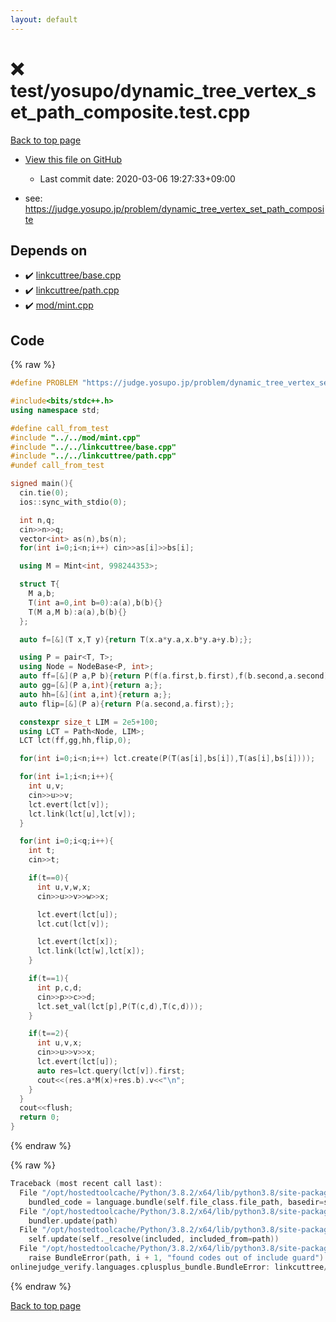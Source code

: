 ```yaml
---
layout: default
---
```


<!-- mathjax config similar to math.stackexchange -->
<script type="text/javascript" async
  src="https://cdnjs.cloudflare.com/ajax/libs/mathjax/2.7.5/MathJax.js?config=TeX-MML-AM_CHTML">
</script>
<script type="text/x-mathjax-config">
  MathJax.Hub.Config({
    TeX: { equationNumbers: { autoNumber: "AMS" }},
    tex2jax: {
      inlineMath: [ ['$','$'] ],
      processEscapes: true
    },
    "HTML-CSS": { matchFontHeight: false },
    displayAlign: "left",
    displayIndent: "2em"
  });
</script>

<script type="text/javascript" src="https://cdnjs.cloudflare.com/ajax/libs/jquery/3.4.1/jquery.min.js"></script>
<script src="https://cdn.jsdelivr.net/npm/jquery-balloon-js@1.1.2/jquery.balloon.min.js" integrity="sha256-ZEYs9VrgAeNuPvs15E39OsyOJaIkXEEt10fzxJ20+2I=" crossorigin="anonymous"></script>
<script type="text/javascript" src="../../../assets/js/copy-button.js"></script>
<link rel="stylesheet" href="../../../assets/css/copy-button.css" />


# :x: test/yosupo/dynamic_tree_vertex_set_path_composite.test.cpp

<a href="../../../index.html">Back to top page</a>

* <a href="{{ site.github.repository_url }}/blob/master/test/yosupo/dynamic_tree_vertex_set_path_composite.test.cpp">View this file on GitHub</a>
    - Last commit date: 2020-03-06 19:27:33+09:00


* see: <a href="https://judge.yosupo.jp/problem/dynamic_tree_vertex_set_path_composite">https://judge.yosupo.jp/problem/dynamic_tree_vertex_set_path_composite</a>


## Depends on

* :heavy_check_mark: <a href="../../../library/linkcuttree/base.cpp.html">linkcuttree/base.cpp</a>
* :heavy_check_mark: <a href="../../../library/linkcuttree/path.cpp.html">linkcuttree/path.cpp</a>
* :heavy_check_mark: <a href="../../../library/mod/mint.cpp.html">mod/mint.cpp</a>


## Code

<a id="unbundled"></a>
{% raw %}
```cpp
#define PROBLEM "https://judge.yosupo.jp/problem/dynamic_tree_vertex_set_path_composite"

#include<bits/stdc++.h>
using namespace std;

#define call_from_test
#include "../../mod/mint.cpp"
#include "../../linkcuttree/base.cpp"
#include "../../linkcuttree/path.cpp"
#undef call_from_test

signed main(){
  cin.tie(0);
  ios::sync_with_stdio(0);

  int n,q;
  cin>>n>>q;
  vector<int> as(n),bs(n);
  for(int i=0;i<n;i++) cin>>as[i]>>bs[i];

  using M = Mint<int, 998244353>;

  struct T{
    M a,b;
    T(int a=0,int b=0):a(a),b(b){}
    T(M a,M b):a(a),b(b){}
  };

  auto f=[&](T x,T y){return T(x.a*y.a,x.b*y.a+y.b);};

  using P = pair<T, T>;
  using Node = NodeBase<P, int>;
  auto ff=[&](P a,P b){return P(f(a.first,b.first),f(b.second,a.second));};
  auto gg=[&](P a,int){return a;};
  auto hh=[&](int a,int){return a;};
  auto flip=[&](P a){return P(a.second,a.first);};

  constexpr size_t LIM = 2e5+100;
  using LCT = Path<Node, LIM>;
  LCT lct(ff,gg,hh,flip,0);

  for(int i=0;i<n;i++) lct.create(P(T(as[i],bs[i]),T(as[i],bs[i])));

  for(int i=1;i<n;i++){
    int u,v;
    cin>>u>>v;
    lct.evert(lct[v]);
    lct.link(lct[u],lct[v]);
  }

  for(int i=0;i<q;i++){
    int t;
    cin>>t;

    if(t==0){
      int u,v,w,x;
      cin>>u>>v>>w>>x;

      lct.evert(lct[u]);
      lct.cut(lct[v]);

      lct.evert(lct[x]);
      lct.link(lct[w],lct[x]);
    }

    if(t==1){
      int p,c,d;
      cin>>p>>c>>d;
      lct.set_val(lct[p],P(T(c,d),T(c,d)));
    }

    if(t==2){
      int u,v,x;
      cin>>u>>v>>x;
      lct.evert(lct[u]);
      auto res=lct.query(lct[v]).first;
      cout<<(res.a*M(x)+res.b).v<<"\n";
    }
  }
  cout<<flush;
  return 0;
}

```
{% endraw %}

<a id="bundled"></a>
{% raw %}
```cpp
Traceback (most recent call last):
  File "/opt/hostedtoolcache/Python/3.8.2/x64/lib/python3.8/site-packages/onlinejudge_verify/docs.py", line 347, in write_contents
    bundled_code = language.bundle(self.file_class.file_path, basedir=self.cpp_source_path)
  File "/opt/hostedtoolcache/Python/3.8.2/x64/lib/python3.8/site-packages/onlinejudge_verify/languages/cplusplus.py", line 68, in bundle
    bundler.update(path)
  File "/opt/hostedtoolcache/Python/3.8.2/x64/lib/python3.8/site-packages/onlinejudge_verify/languages/cplusplus_bundle.py", line 182, in update
    self.update(self._resolve(included, included_from=path))
  File "/opt/hostedtoolcache/Python/3.8.2/x64/lib/python3.8/site-packages/onlinejudge_verify/languages/cplusplus_bundle.py", line 151, in update
    raise BundleError(path, i + 1, "found codes out of include guard")
onlinejudge_verify.languages.cplusplus_bundle.BundleError: linkcuttree/base.cpp: line 5: found codes out of include guard

```
{% endraw %}

<a href="../../../index.html">Back to top page</a>

